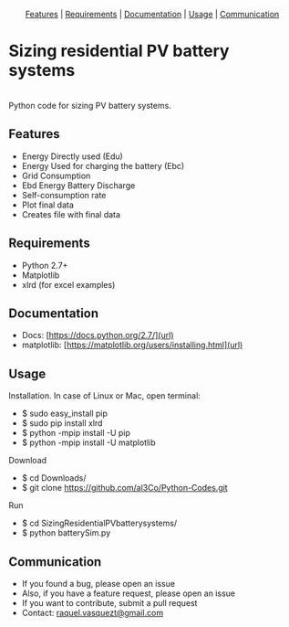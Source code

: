 <p align="center">
<a href="#features">Features</a> |
<a href="#requirements">Requirements</a> |
<a href="#documentation">Documentation</a> |
<a href="#usage">Usage</a> |
<a href="#communication">Communication</a>
</p>

# Sizing residential PV battery systems
<br />
Python code for sizing PV battery systems.


## Features

- Energy Directly used (Edu)
- Energy Used for charging the battery (Ebc)
- Grid Consumption
- Ebd Energy Battery Discharge
- Self-consumption rate
- Plot final data
- Creates file with final data

## Requirements
- Python 2.7+
- Matplotlib
- xlrd (for excel examples)

## Documentation

- Docs: [https://docs.python.org/2.7/](url)
- matplotlib: [https://matplotlib.org/users/installing.html](url)


## Usage

Installation. In case of Linux or Mac, open terminal:
- $ sudo easy_install pip
- $ sudo pip install xlrd
- $ python -mpip install -U pip
- $ python -mpip install -U matplotlib

Download
- $ cd Downloads/
- $ git clone https://github.com/al3Co/Python-Codes.git

Run
- $ cd SizingResidentialPVbatterysystems/
- $ python batterySim.py


## Communication

- If you found a bug, please open an issue
- Also, if you have a feature request, please open an issue
- If you want to contribute, submit a pull request
- Contact: raquel.vasquezt@gmail.com

